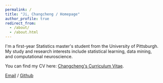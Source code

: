 ```yaml
---
permalink: /
title: "Ji, Changcheng / Homepage"
author_profile: true
redirect_from: 
  - /about/
  - /about.html
---
```


I'm a first-year Statistics master's student from the University of Pittsburgh. My study and research interests include statistical learning, data mining, and computational neuroscience.

You can find my CV here: [Changcheng's Curriculum Vitae](../assets/Curriculum_Vitae.pdf).

[Email](mailto:CHJ112@pitt.edu) / [Github](https://github.com/jccorz)

